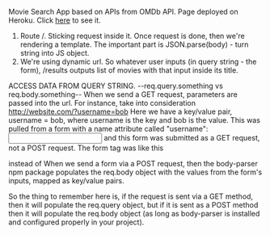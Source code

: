Movie Search App based on APIs from OMDb API. 
Page deployed on Heroku. Click <a href="https://movie-app-lola.herokuapp.com/">here</a> to see it. 


1. Route /. Sticking request inside it. Once request is done, then we're rendering a template. The important part is JSON.parse(body) - turn string into JS object.
2. We're using dynamic url. So whatever user inputs (in query string - the form), /results outputs list of movies with that input inside its title.

ACCESS DATA FROM QUERY STRING. --req.query.something vs req.body.something--
When we send a GET request, parameters are passed into the url. For instance, take into consideration http://website.com/?username=bob 
Here we have a key/value pair, username = bob, where username is the key and bob is the value. This was pulled from a form with a name attribute called "username": <input type="text" name="username">  and this form was submitted as a GET request, not a POST request. The form tag was like this <form action="/someUrl" method="GET">  instead of <form action="/someUrl" method="POST"> 
When we send a form via a POST request, then the body-parser npm package populates the req.body object with the values from the form's inputs, mapped as key/value pairs.

So the thing to remember here is, if the request is sent via a GET method, then it will populate the req.query object, but if it is sent as a POST method then it will populate the req.body object (as long as body-parser is installed and configured properly in your project). 
